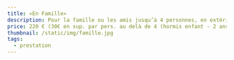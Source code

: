 ```yaml
---
title: «En Famille»
description: Pour la famille ou les amis jusqu’à 4 personnes, en extérieur ou en studio.
price: 220 € (30€ en sup. par pers. au delà de 4 (hormis enfant - 2 ans))
thumbnail: /static/img/famille.jpg
tags:
  - prestation
---
```

